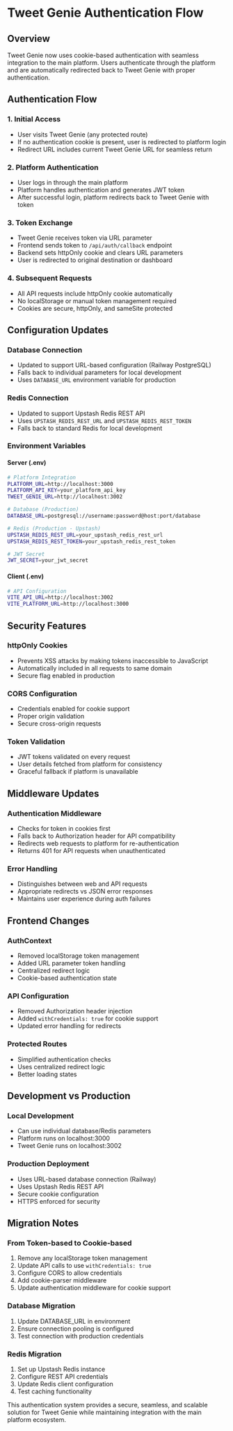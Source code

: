 # Tweet Genie Authentication Flow

## Overview
Tweet Genie now uses cookie-based authentication with seamless integration to the main platform. Users authenticate through the platform and are automatically redirected back to Tweet Genie with proper authentication.

## Authentication Flow

### 1. Initial Access
- User visits Tweet Genie (any protected route)
- If no authentication cookie is present, user is redirected to platform login
- Redirect URL includes current Tweet Genie URL for seamless return

### 2. Platform Authentication
- User logs in through the main platform
- Platform handles authentication and generates JWT token
- After successful login, platform redirects back to Tweet Genie with token

### 3. Token Exchange
- Tweet Genie receives token via URL parameter
- Frontend sends token to `/api/auth/callback` endpoint
- Backend sets httpOnly cookie and clears URL parameters
- User is redirected to original destination or dashboard

### 4. Subsequent Requests
- All API requests include httpOnly cookie automatically
- No localStorage or manual token management required
- Cookies are secure, httpOnly, and sameSite protected

## Configuration Updates

### Database Connection
- Updated to support URL-based configuration (Railway PostgreSQL)
- Falls back to individual parameters for local development
- Uses `DATABASE_URL` environment variable for production

### Redis Connection
- Updated to support Upstash Redis REST API
- Uses `UPSTASH_REDIS_REST_URL` and `UPSTASH_REDIS_REST_TOKEN`
- Falls back to standard Redis for local development

### Environment Variables

#### Server (.env)
```bash
# Platform Integration
PLATFORM_URL=http://localhost:3000
PLATFORM_API_KEY=your_platform_api_key
TWEET_GENIE_URL=http://localhost:3002

# Database (Production)
DATABASE_URL=postgresql://username:password@host:port/database

# Redis (Production - Upstash)
UPSTASH_REDIS_REST_URL=your_upstash_redis_rest_url
UPSTASH_REDIS_REST_TOKEN=your_upstash_redis_rest_token

# JWT Secret
JWT_SECRET=your_jwt_secret
```

#### Client (.env)
```bash
# API Configuration
VITE_API_URL=http://localhost:3002
VITE_PLATFORM_URL=http://localhost:3000
```

## Security Features

### httpOnly Cookies
- Prevents XSS attacks by making tokens inaccessible to JavaScript
- Automatically included in all requests to same domain
- Secure flag enabled in production

### CORS Configuration
- Credentials enabled for cookie support
- Proper origin validation
- Secure cross-origin requests

### Token Validation
- JWT tokens validated on every request
- User details fetched from platform for consistency
- Graceful fallback if platform is unavailable

## Middleware Updates

### Authentication Middleware
- Checks for token in cookies first
- Falls back to Authorization header for API compatibility
- Redirects web requests to platform for re-authentication
- Returns 401 for API requests when unauthenticated

### Error Handling
- Distinguishes between web and API requests
- Appropriate redirects vs JSON error responses
- Maintains user experience during auth failures

## Frontend Changes

### AuthContext
- Removed localStorage token management
- Added URL parameter token handling
- Centralized redirect logic
- Cookie-based authentication state

### API Configuration
- Removed Authorization header injection
- Added `withCredentials: true` for cookie support
- Updated error handling for redirects

### Protected Routes
- Simplified authentication checks
- Uses centralized redirect logic
- Better loading states

## Development vs Production

### Local Development
- Can use individual database/Redis parameters
- Platform runs on localhost:3000
- Tweet Genie runs on localhost:3002

### Production Deployment
- Uses URL-based database connection (Railway)
- Uses Upstash Redis REST API
- Secure cookie configuration
- HTTPS enforced for security

## Migration Notes

### From Token-based to Cookie-based
1. Remove any localStorage token management
2. Update API calls to use `withCredentials: true`
3. Configure CORS to allow credentials
4. Add cookie-parser middleware
5. Update authentication middleware for cookie support

### Database Migration
1. Update DATABASE_URL in environment
2. Ensure connection pooling is configured
3. Test connection with production credentials

### Redis Migration
1. Set up Upstash Redis instance
2. Configure REST API credentials
3. Update Redis client configuration
4. Test caching functionality

This authentication system provides a secure, seamless, and scalable solution for Tweet Genie while maintaining integration with the main platform ecosystem.
